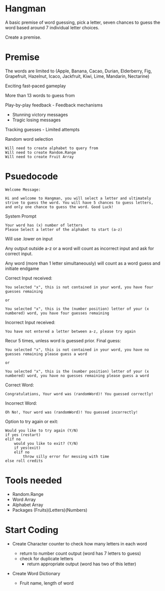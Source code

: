 # Hangman

A basic premise of word guessing, pick a letter, seven chances to guess the word based around 7 individual letter choices.

Create a premise.

# Premise

The words are limited to (Apple, Banana, Cacao, Durian, Elderberry, Fig, Grapefruit, Hazelnut, Icaco, Jackfruit, Kiwi, Lime, Mandarin, Nectarine)

Exciting fast-paced gameplay

More than 13 words to guess from

Play-by-play feedback - Feedback mechanisms
- Stunning victory messages
- Tragic losing messages

Tracking guesses - Limited attempts

Random word selection

    Will need to create alphabet to query from
    Will need to create Random.Range
    Will need to create Fruit Array


# Psuedocode

    Welcome Message:

    Hi and welcome to Hangman, you will select a letter and ultimately strive to guess the word. You will have 5 chances to guess letters, and only one chance to guess the word. Good Luck!

System Prompt

    Your word has (x) number of letters
    Please Select a letter of the alphabet to start (a-z)
Will use .lower on input

Any output outside a-z or a word will count as incorrect input and ask for correct input.

Any word (more than 1 letter simultaneously) will count as a word guess and initiate endgame

Correct Input received:

    You selected "x", this is not contained in your word, you have four guesses remaining

    or

    You selected "x", this is the (number position) letter of your (x numbered) word, you have four guesses remaining

Incorrect Input received:

    You have not entered a letter between a-z, please try again

Recur 5 times, unless word is guessed prior. Final guess:

    You selected "x", this is not contained in your word, you have no guesses remaining please guess a word

    or

    You selected "x", this is the (number position) letter of your (x numbered) word, you have no guesses remaining please guess a word

Correct Word:

    Congratulations, Your word was (randomWord)! You guessed correctly!

Incorrect Word: 

    Oh No!, Your word was (randomWord)! You guessed incorrectly!

Option to try again or exit:

    Would you like to try again (Y/N)
    if yes (restart)
    elif no
        would you like to exit? (Y/N)
        if yes(exit)
        elif no
            throw silly error for messing with time
    else roll credits

# Tools needed

- Random.Range
- Word Array
- Alphabet Array
- Packages (Fruits)(Letters)(Numbers)




# Start Coding 

- Create Character counter to check how many letters in each word
    - return to number count output (word has 7 letters to guess)
    - check for duplicate letters
        - return appropriate output (word has two of this letter)

- Create Word Dictionary
    - Fruit name, length of word













